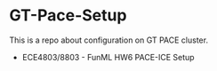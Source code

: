 # GT-Pace-Setup
This is a repo about configuration on GT PACE cluster.

- ECE4803/8803 - FunML HW6 PACE-ICE Setup

